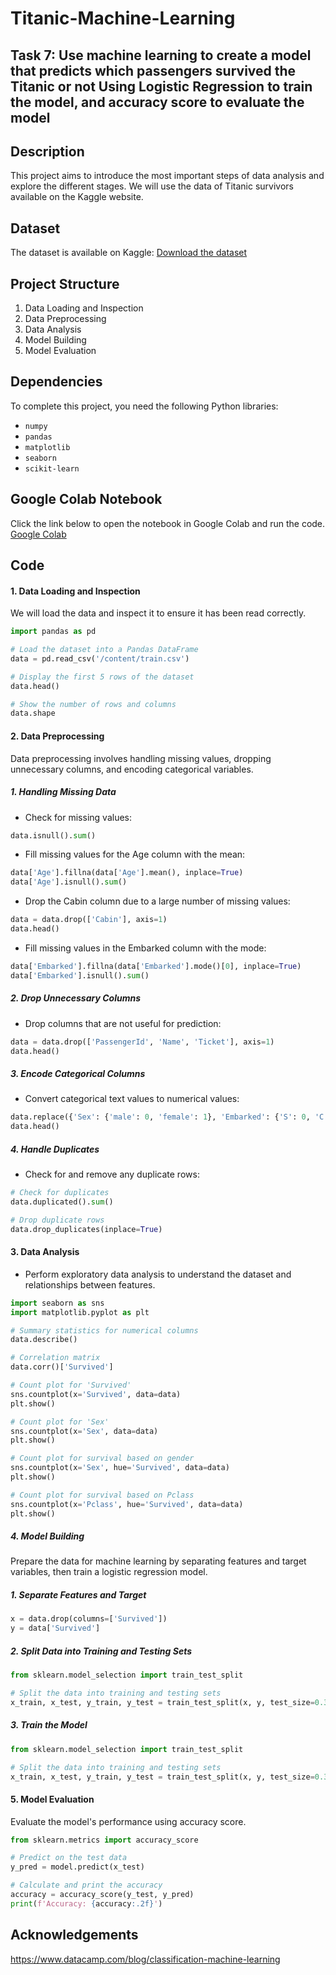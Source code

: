 # Titanic-Machine-Learning

## Task 7: Use machine learning to create a model that predicts which passengers survived the Titanic or not Using Logistic Regression to train the model, and accuracy score to evaluate the model

## Description
This project aims to introduce the most important steps of data analysis and explore the different stages. We will use the data of Titanic survivors available on the Kaggle website.

## Dataset
The dataset is available on Kaggle:
[Download the dataset](https://www.kaggle.com/competitions/titanic/data)

## Project Structure
1. Data Loading and Inspection
2. Data Preprocessing
3. Data Analysis
4. Model Building
5. Model Evaluation

## Dependencies
To complete this project, you need the following Python libraries:
* `numpy`
* `pandas`
* `matplotlib`
* `seaborn`
* `scikit-learn`

## Google Colab Notebook
Click the link below to open the notebook in Google Colab and run the code.
[Google Colab](https://colab.research.google.com/drive/1FV-1R1Un7y-8ntnmimNX4hH_kHkoQVk-#scrollTo=EGhTRZYwYKm4)

## Code 
#### 1. Data Loading and Inspection
We will load the data and inspect it to ensure it has been read correctly.
```python
import pandas as pd

# Load the dataset into a Pandas DataFrame
data = pd.read_csv('/content/train.csv')

# Display the first 5 rows of the dataset
data.head()

# Show the number of rows and columns
data.shape
```
     
#### 2. Data Preprocessing
Data preprocessing involves handling missing values, dropping unnecessary columns, and encoding categorical variables.
##### 1. Handling Missing Data
* Check for missing values:
```python
data.isnull().sum()
```
* Fill missing values for the Age column with the mean:
```python
data['Age'].fillna(data['Age'].mean(), inplace=True)
data['Age'].isnull().sum()
```
* Drop the Cabin column due to a large number of missing values:
```python
data = data.drop(['Cabin'], axis=1)
data.head()
```
* Fill missing values in the Embarked column with the mode:
```python
data['Embarked'].fillna(data['Embarked'].mode()[0], inplace=True)
data['Embarked'].isnull().sum()
```
##### 2. Drop Unnecessary Columns
* Drop columns that are not useful for prediction:
```python
data = data.drop(['PassengerId', 'Name', 'Ticket'], axis=1)
data.head()
```
##### 3. Encode Categorical Columns
* Convert categorical text values to numerical values:
```python
data.replace({'Sex': {'male': 0, 'female': 1}, 'Embarked': {'S': 0, 'C': 1, 'Q': 2}}, inplace=True)
data.head()

```
##### 4. Handle Duplicates
* Check for and remove any duplicate rows:
```python
# Check for duplicates
data.duplicated().sum()

# Drop duplicate rows
data.drop_duplicates(inplace=True)
```

#### 3. Data Analysis
* Perform exploratory data analysis to understand the dataset and relationships between features.
```python
import seaborn as sns
import matplotlib.pyplot as plt

# Summary statistics for numerical columns
data.describe()

# Correlation matrix
data.corr()['Survived']

# Count plot for 'Survived'
sns.countplot(x='Survived', data=data)
plt.show()

# Count plot for 'Sex'
sns.countplot(x='Sex', data=data)
plt.show()

# Count plot for survival based on gender
sns.countplot(x='Sex', hue='Survived', data=data)
plt.show()

# Count plot for survival based on Pclass
sns.countplot(x='Pclass', hue='Survived', data=data)
plt.show()
```
    
##### 4. Model Building
Prepare the data for machine learning by separating features and target variables, then train a logistic regression model.
##### 1. Separate Features and Target
```python
x = data.drop(columns=['Survived'])
y = data['Survived']
```
##### 2. Split Data into Training and Testing Sets
```python
from sklearn.model_selection import train_test_split

# Split the data into training and testing sets
x_train, x_test, y_train, y_test = train_test_split(x, y, test_size=0.3, random_state=42)
```
##### 3. Train the Model
```python
from sklearn.model_selection import train_test_split

# Split the data into training and testing sets
x_train, x_test, y_train, y_test = train_test_split(x, y, test_size=0.3, random_state=42)
```


#### 5. Model Evaluation
Evaluate the model's performance using accuracy score.
```python
from sklearn.metrics import accuracy_score

# Predict on the test data
y_pred = model.predict(x_test)

# Calculate and print the accuracy
accuracy = accuracy_score(y_test, y_pred)
print(f'Accuracy: {accuracy:.2f}')
```

## Acknowledgements
https://www.datacamp.com/blog/classification-machine-learning



